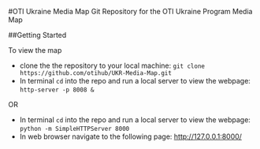 #OTI Ukraine Media Map
Git Repository for the OTI Ukraine Program Media Map

##Getting Started

To view the map
- clone the the repository to your local machine: `git clone https://github.com/otihub/UKR-Media-Map.git`
- In terminal `cd` into the repo and run a local server to view the webpage: `http-server -p 8008 &`

OR

- In terminal  `cd` into the repo and run a local server to view the webpage: `python -m SimpleHTTPServer 8000`
- In web browser navigate to the following page: http://127.0.0.1:8000/





